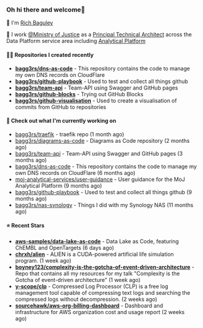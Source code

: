### Oh hi there and welcome👋

👐 I'm [Rich Baguley](https://richardbaguley.com/about)

🏢 I work [@Ministry of Justice](https://github.com/ministryofjustice) as a [Principal Technical Architect](https://ddat-capability-framework.service.gov.uk/role/technical-architect#principal-technical-architect) across the Data Platform service area including [Analytical Platform](https://user-guidance.analytical-platform.service.justice.gov.uk/)

#### 👨‍💻 Repositories I created recently
- **[bagg3rs/dns-as-code](https://github.com/bagg3rs/dns-as-code)** - This repository contains the code to manage my own DNS records on CloudFlare
- **[bagg3rs/github-playbook](https://github.com/bagg3rs/github-playbook)** - Used to test and collect all things github
- **[bagg3rs/team-api](https://github.com/bagg3rs/team-api)** - Team-API using Swagger and GitHub pages
- **[bagg3rs/github-blocks](https://github.com/bagg3rs/github-blocks)** - Trying out GitHub Blocks
- **[bagg3rs/github-visualisation](https://github.com/bagg3rs/github-visualisation)** - Used to create a visualisation of commits from GitHub to repositories

#### 👷 Check out what I'm currently working on

- [bagg3rs/traefik](https://github.com/bagg3rs/traefik) - traefik repo (1 month ago)
- [bagg3rs/diagrams-as-code](https://github.com/bagg3rs/diagrams-as-code) - Diagrams as Code repository (2 months ago)
- [bagg3rs/team-api](https://github.com/bagg3rs/team-api) - Team-API using Swagger and GitHub pages (3 months ago)
- [bagg3rs/dns-as-code](https://github.com/bagg3rs/dns-as-code) - This repository contains the code to manage my own DNS records on CloudFlare (6 months ago)
- [moj-analytical-services/user-guidance](https://github.com/moj-analytical-services/user-guidance) - User guidance for the MoJ Analytical Platform (9 months ago)
- [bagg3rs/github-playbook](https://github.com/bagg3rs/github-playbook) - Used to test and collect all things github (9 months ago)
- [bagg3rs/nas-synology](https://github.com/bagg3rs/nas-synology) - Things I did with my Synology NAS (11 months ago)

#### ⭐ Recent Stars


- **[aws-samples/data-lake-as-code](https://github.com/aws-samples/data-lake-as-code)** - Data Lake as Code, featuring ChEMBL and OpenTargets (6 days ago)
- **[chrxh/alien](https://github.com/chrxh/alien)** - ALIEN is a CUDA-powered artificial life simulation program. (1 week ago)
- **[boyney123/complexity-is-the-gotcha-of-event-driven-architecture](https://github.com/boyney123/complexity-is-the-gotcha-of-event-driven-architecture)** - Repo that contains all my resources for my talk &#34;Complexity is the Gotcha of event-driven architecture&#34; (1 week ago)
- **[y-scope/clp](https://github.com/y-scope/clp)** - Compressed Log Processor (CLP) is a free log management tool capable of compressing text logs and searching the compressed logs without decompression. (2 weeks ago)
- **[sourcehawk/aws-org-billing-dashboard](https://github.com/sourcehawk/aws-org-billing-dashboard)** - Dashboard and infrastructure for AWS organization cost and usage report (2 weeks ago)
